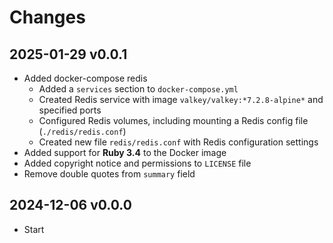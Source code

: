 # Changes

## 2025-01-29 v0.0.1

* Added docker-compose redis
    * Added a `services` section to `docker-compose.yml`
    * Created Redis service with image `valkey/valkey:*7.2.8-alpine*` and specified ports
    * Configured Redis volumes, including mounting a Redis config file (`./redis/redis.conf`)
    * Created new file `redis/redis.conf` with Redis configuration settings
* Added support for **Ruby 3.4** to the Docker image
* Added copyright notice and permissions to `LICENSE` file
* Remove double quotes from `summary` field

## 2024-12-06 v0.0.0

  * Start
